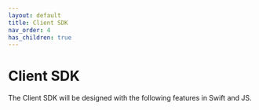 ```yaml
---
layout: default
title: Client SDK
nav_order: 4
has_children: true
---
```


# Client SDK

The Client SDK will be designed with the following features in Swift and JS.
